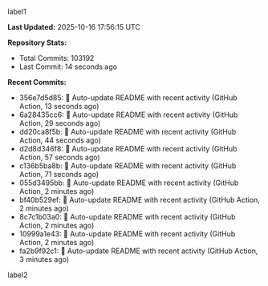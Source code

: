 
label1 
<!-- ACTIVITY_START -->
**Last Updated:** 2025-10-16 17:56:15 UTC

**Repository Stats:**
- Total Commits: 103192
- Last Commit: 14 seconds ago

**Recent Commits:**
- 356e7d5d85: 🤖 Auto-update README with recent activity (GitHub Action, 13 seconds ago)
- 6a28435cc6: 🤖 Auto-update README with recent activity (GitHub Action, 29 seconds ago)
- dd20ca8f5b: 🤖 Auto-update README with recent activity (GitHub Action, 44 seconds ago)
- d2d8d346f8: 🤖 Auto-update README with recent activity (GitHub Action, 57 seconds ago)
- c136b5ba8b: 🤖 Auto-update README with recent activity (GitHub Action, 71 seconds ago)
- 055d3495bb: 🤖 Auto-update README with recent activity (GitHub Action, 2 minutes ago)
- bf40b529ef: 🤖 Auto-update README with recent activity (GitHub Action, 2 minutes ago)
- 8c7c1b03a0: 🤖 Auto-update README with recent activity (GitHub Action, 2 minutes ago)
- 10999a1e43: 🤖 Auto-update README with recent activity (GitHub Action, 2 minutes ago)
- fa2b9f92c1: 🤖 Auto-update README with recent activity (GitHub Action, 3 minutes ago)
<!-- ACTIVITY_END -->

label2
